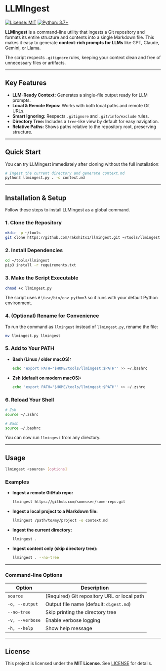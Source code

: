 # LLMIngest

[![License: MIT](https://img.shields.io/badge/License-MIT-yellow.svg)](https://opensource.org/licenses/MIT) [![Python: 3.7+](https://img.shields.io/badge/python-3.7%2B-blue.svg)](https://www.python.org/)

**LLMIngest** is a command-line utility that ingests a Git repository and formats its entire structure and contents into a single Markdown file. This makes it easy to generate **context-rich prompts for LLMs** like GPT, Claude, Gemini, or Llama.

The script respects `.gitignore` rules, keeping your context clean and free of unnecessary files or artifacts.

---

## Key Features

*   **LLM-Ready Context:** Generates a single-file output ready for LLM prompts.
*   **Local & Remote Repos:** Works with both local paths and remote Git URLs.
*   **Smart Ignoring:** Respects `.gitignore` and `.git/info/exclude` rules.
*   **Directory Tree:** Includes a `tree`-like view by default for easy navigation.
*   **Relative Paths:** Shows paths relative to the repository root, preserving structure.

---

## Quick Start

You can try LLMIngest immediately after cloning without the full installation:

```sh
# Ingest the current directory and generate context.md
python3 llmingest.py . -o context.md
```

---

## Installation & Setup

Follow these steps to install LLMIngest as a global command.

### 1. Clone the Repository

```sh
mkdir -p ~/tools
git clone https://github.com/rakshitx1/llmingest.git ~/tools/llmingest
```

### 2. Install Dependencies

```sh
cd ~/tools/llmingest
pip3 install -r requirements.txt
```

### 3. Make the Script Executable

```sh
chmod +x llmingest.py
```
The script uses `#!/usr/bin/env python3` so it runs with your default Python environment.

### 4. (Optional) Rename for Convenience

To run the command as `llmingest` instead of `llmingest.py`, rename the file:
```sh
mv llmingest.py llmingest
```

### 5. Add to Your PATH

*   **Bash (Linux / older macOS):**
    ```sh
    echo 'export PATH="$HOME/tools/llmingest:$PATH"' >> ~/.bashrc
    ```

*   **Zsh (default on modern macOS):**
    ```sh
    echo 'export PATH="$HOME/tools/llmingest:$PATH"' >> ~/.zshrc
    ```

### 6. Reload Your Shell

```sh
# Zsh
source ~/.zshrc

# Bash
source ~/.bashrc
```

You can now run `llmingest` from any directory.

---

## Usage

```sh
llmingest <source> [options]
```

### Examples

*   **Ingest a remote GitHub repo:**
    ```sh
    llmingest https://github.com/someuser/some-repo.git
    ```

*   **Ingest a local project to a Markdown file:**
    ```sh
    llmingest /path/to/my/project -o context.md
    ```

*   **Ingest the current directory:**
    ```sh
    llmingest .
    ```

*   **Ingest content only (skip directory tree):**
    ```sh
    llmingest . --no-tree
    ```

---

### Command-line Options

| Option          | Description                                 |
| --------------- | ------------------------------------------- |
| `source`        | (Required) Git repository URL or local path |
| `-o, --output`  | Output file name (default: `digest.md`)     |
| `--no-tree`     | Skip printing the directory tree            |
| `-v, --verbose` | Enable verbose logging                      |
| `-h, --help`    | Show help message                           |

---

## License

This project is licensed under the **MIT License**. See [LICENSE](LICENSE) for details.
